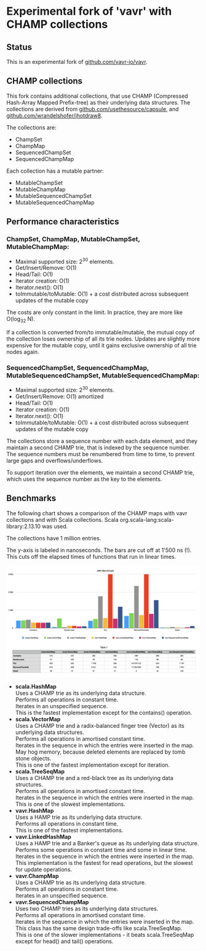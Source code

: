 # Experimental fork of 'vavr' with CHAMP collections

## Status

This is an experimental fork of [github.com/vavr-io/vavr](https://github.com/vavr-io/vavr).

## CHAMP collections

This fork contains additional collections, that use
CHAMP (Compressed Hash-Array Mapped Prefix-tree) as their underlying data structures.
The collections are derived from [github.com/usethesource/capsule](https://github.com/usethesource/capsule),
and [github.com/wrandelshofer/jhotdraw8](https://github.com/wrandelshofer/jhotdraw8).

The collections are:

* ChampSet
* ChampMap
* SequencedChampSet
* SequencedChampMap

Each collection has a mutable partner:

* MutableChampSet
* MutableChampMap
* MutableSequencedChampSet
* MutableSequencedChampMap

## Performance characteristics

### ChampSet, ChampMap, MutableChampSet, MutableChampMap:

* Maximal supported size: 2<sup>30</sup> elements.
* Get/Insert/Remove: O(1)
* Head/Tail: O(1)
* Iterator creation: O(1)
* Iterator.next(): O(1)
* toImmutable/toMutable: O(1) + a cost distributed across subsequent updates of the mutable copy

The costs are only constant in the limit. In practice, they are more like
O(log<sub>32</sub> N).

If a collection is converted from/to immutable/mutable, the mutual copy
of the collection loses ownership of all its trie nodes. Updates are slightly
more expensive for the mutable copy, until it gains exclusive ownership of all trie
nodes again.

### SequencedChampSet, SequencedChampMap, MutableSequencedChampSet, MutableSequencedChampMap:

* Maximal supported size: 2<sup>30</sup> elements.
* Get/Insert/Remove: O(1) amortized
* Head/Tail: O(1)
* Iterator creation: O(1)
* Iterator.next(): O(1)
* toImmutable/toMutable: O(1) + a cost distributed across subsequent updates of the mutable copy

The collections store a sequence number with each data element, and they maintain
a second CHAMP trie, that is indexed by the sequence number.
The sequence numbers must be renumbered from time to time, to prevent
large gaps and overflows/underflows.

To support iteration over the elements, we maintain a second CHAMP trie, which
uses the sequence number as the key to the elements.


## Benchmarks

The following chart shows a comparison of the CHAMP maps with vavr collections
and with Scala collections. Scala org.scala-lang:scala-library:2.13.10 was used.

The collections have 1 million entries.

The y-axis is labeled in nanoseconds. The bars are cut off at 1'500 ns (!).
This cuts off the elapsed times of functions that run in linear times.

![](BenchmarkChart.png)

* **scala.HashMap**<br>
  Uses a CHAMP trie as its underlying data structure.<br>
  Performs all operations in constant time.<br>
  Iterates in an unspecified sequence.<br>
  This is the fastest implementation except for the contains() operation.
* **scala.VectorMap** <br>
  Uses a CHAMP trie and a radix-balanced finger tree (Vector) as its
  underlying data structures.<br>
  Performs all operations in amortised constant time.<br>
  Iterates in the sequence in which the entries were inserted in the map.<br>
  May hog memory, because deleted elements are replaced by tomb stone objects.<br>
  This is one of the fastest implementation except for iteration.
* **scala.TreeSeqMap** <br>
  Uses a CHAMP trie and a red-black tree as its underlying data structures.<br>
  Performs all operations in amortised constant time.<br>
  Iterates in the sequence in which the entries were inserted in the map.<br>
  This is one of the slowest implementations.
* **vavr.HashMap**<br>
  Uses a HAMP trie as its underlying data structure.<br>
  Performs all operations in constant time.<br>
  This is one of the fastest implementations.
* **vavr.LinkedHashMap** <br>
  Uses a HAMP trie and a Banker's queue as its underlying data structure.<br>
  Performs some operations in constant time and some in linear time.<br>
  Iterates in the sequence in which the entries were inserted in the map.<br>
  This implementation is the fastest for read operations, but the
  slowest for update operations.
* **vavr.ChampMap** <br>
  Uses a CHAMP trie as its underlying data structure.<br>
  Performs all operations in constant time.<br>
  Iterates in an unspecified sequence.<br>
* **vavr.SequencedChampMap**<br>
  Uses two CHAMP tries as its underlying data structures.<br>
  Performs all operations in amortised constant time.<br>
  Iterates in the sequence in which the entries were inserted in the map.<br>
  This class has the same design trade-offs like scala.TreeSeqMap.<br>
  This is one of the slower implementations - it beats scala.TreeSeqMap
  except for head() and tail() operations.
 

